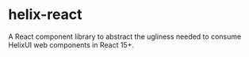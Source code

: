 # helix-react

A React component library to abstract the ugliness needed to consume HelixUI web components in React 15+.
